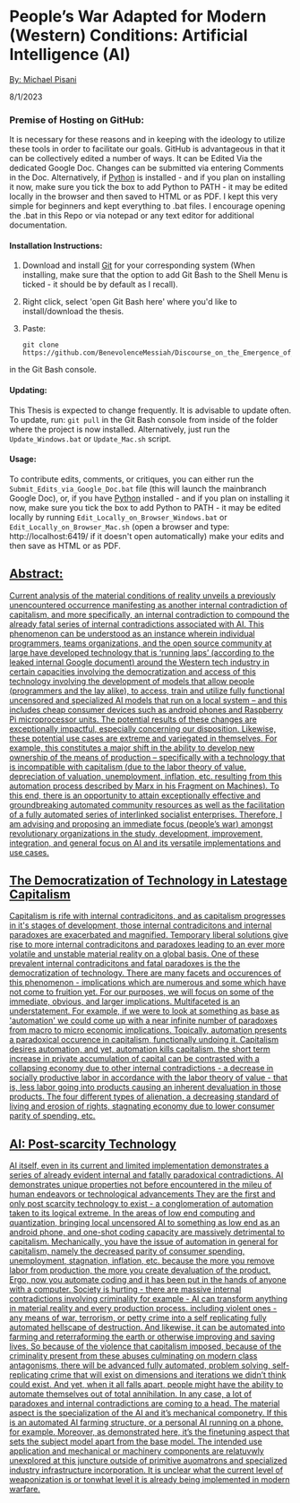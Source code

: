 # People’s War Adapted for Modern (Western) Conditions: Artificial Intelligence (AI)

<span style="text-decoration:underline;">By: Michael Pisani</span>

8/1/2023

<h3>Premise of Hosting on GitHub:</h3>

It is necessary for these reasons and in keeping with the ideology to utilize these tools in order to facilitate our goals. GitHub is advantageous in that it can be collectively edited a number of ways. It can be Edited Via the dedicated Google Doc. Changes can be submitted via entering Comments in the Doc. Alternatively, if [Python](https://www.python.org/downloads/) is installed - and if you plan on installing it now, make sure you tick the box to add Python to PATH - it may be edited locally in the browser and then saved to HTML or as PDF. I kept this very simple for beginners and kept everything to .bat files. I encourage opening the .bat in this Repo or via notepad or any text editor for additional documentation.

<h4>Installation Instructions:</h4>

1. Download and install [Git](https://git-scm.com/downloads) for your corresponding system (When installing, make sure that the option to add Git Bash to the Shell Menu is ticked - it should be by default as I recall).
2. Right click, select 'open Git Bash here' where you'd like to install/download the thesis.
3. Paste:


	   git clone https://github.com/BenevolenceMessiah/Discourse_on_the_Emergence_of_Oligopical_Fascism.git
in the Git Bash console.

<h4>Updating:</h4>

This Thesis is expected to change frequently. It is advisable to update often. To update, run: `git pull` in the Git Bash console from inside of the folder where the project is now installed. Alternatively, just run the `Update_Windows.bat` or `Update_Mac.sh` script.

<h4>Usage:</h4>

To contribute edits, comments, or critiques, you can either run the `Submit_Edits_via_Google_Doc.bat` file (this will launch the mainbranch Google Doc), or, if you have [Python](https://www.python.org/downloads/) installed - and if you plan on installing it now, make sure you tick the box to add Python to PATH - it may be edited locally by running `Edit_Locally_on_Browser_Windows.bat` or `Edit_Locally_on_Browser_Mac.sh` (open a browser and type: http://localhost:6419/ if it doesn't open automatically) make your edits and then save as HTML or as PDF.

<span style="text-decoration:underline;">
<h2>Abstract:</h2>

Current analysis of the material conditions of reality unveils a previously unencountered occurrence manifesting as another internal contradiction of capitalism, and more specifically, an internal contradiction to compound the already fatal series of internal contradictions associated with AI. This phenomenon can be understood as an instance wherein individual programmers, teams organizations, and the open source community at large have developed technology that is ‘running laps’ (according to the[ leaked internal Google document](https://www.semianalysis.com/p/google-we-have-no-moat-and-neither)) around the Western tech industry in certain capacities involving the democratization and access of this technology involving the development of models that allow people (programmers and the lay alike), to access, train and utilize fully functional uncensored and specialized AI models that run on a local system – and this includes cheap consumer devices such as android phones and Raspberry Pi microprocessor units. The potential results of these changes are exceptionally impactful, especially concerning our disposition. Likewise, these potential use cases are extreme and variegated in themselves. For example, this constitutes a major shift in the ability to develop new ownership of the means of production – specifically with a technology that is incompatible with capitalism (due to the labor theory of value, depreciation of valuation, unemployment, inflation, etc. resulting from this automation process described by [Marx ](https://en.wikipedia.org/wiki/Karl_Marx)in his [Fragment on Machines](https://thenewobjectivity.com/pdf/marx.pdf)). To this end, there is an opportunity to attain exceptionally effective and groundbreaking automated community resources as well as the facilitation of a fully automated series of interlinked socialist enterprises. Therefore, I am advising and proposing an immediate focus ([people’s war](https://en.wikipedia.org/wiki/People%27s_war)) amongst revolutionary organizations in the study, development, improvement, integration, and general focus on [AI](https://en.wikipedia.org/wiki/Artificial_intelligence) and its versatile implementations and use cases.

<span style="text-decoration:underline;">
<h2>The Democratization of Technology in Latestage Capitalism</h2>

Capitalism is rife with internal contradicitons, and as capitalism progresses in it's stages of development, those internal contradicitons and internal paradoxes are exacerbated and magnified. Temporary liberal solutions give rise to more internal contradicitons and paradoxes leading to an ever more volatile and unstable material reality on a global basis. One of these prevalent internal contradicitons and fatal paradoxes is the the democratization of technology. There are many facets and occurences of this phenomenon - implications which are numerous and some which have not come to fruition yet. For our purposes, we will focus on some of the immediate, obvious, and larger implications. Multifaceted is an understatement. For example, if we were to look at something as base as 'automation' we could come up with a near infinite number of paradoxes from macro to micro economic implications. Topically, automation presents a paradoxical occurence in capitalism, functionally undoing it. Capitalism desires automation, and yet, automation kills capitalism. the short term increase in private accumulation of capital can be contrasted with a collapsing economy due to other internal contradictions - a decrease in socially productive labor in accordance with the [labor theory of value](https://en.wikipedia.org/wiki/Labor_theory_of_value) - that is, less labor going into products causing an inherent devaluation in those products. The four different types of [alienation](https://en.wikipedia.org/wiki/Marx%27s_theory_of_alienation), a decreasing standard of living and erosion of rights, stagnating economy due to lower consumer parity of spending, etc.

<span style="text-decoration:underline;">
<h2>AI: Post-scarcity Technology</h2>

AI itself, even in its current and limited implementation demonstrates a series of already evident internal and fatally paradoxical contradictions. AI demonstrates unique properties not before encountered in the mileu of human endeavors or technological advancements They are the first and only post scarcity technology to exist - a conglomeration of automation taken to its logical extreme.  In the areas of low end computing and quantization, bringing local uncensored AI to something as low end as an android phone, and one-shot coding capacity are massively detrimental to capitalism. Mechanically, you have the issue of automation in general for capitalism, namely the decreased parity of consumer spending, unemployment, stagnation, inflation, etc. because the more you remove labor from production, the more you create devaluation of the product. Ergo, now you automate coding and it has been put in the hands of anyone with a computer. Society is hurting - there are massive internal contradictions involving criminality for example - AI can transform anything in material reality and every production process. including violent ones - any means of war, terrorism, or petty crime into a self replicating fully automated hellscape of destruction. And likewise, it can be automated into farming and reterraforming the earth or otherwise improving and saving lives. So because of the violence that capitalism imposed, because of the criminality present from these abuses culminating on modern class antagonisms, there will be advanced fully automated, problem solving, self-replicating crime that will exist on dimensions and iterations we didn’t think could exist. And yet, when it all falls apart, people might have the ability to automate themselves out of total annihilation. In any case, a lot of paradoxes and internal contradictions are coming to a head. The material aspect is the specialization of the AI and it’s mechanical componetry. If this is an automated AI farming structure, or a personal AI running on a phone, for example. Moreover, as demonstrated here, it’s the finetuning aspect that sets the subject model apart from the base model. The intended use application and mechanical or machinery components are relatuvwly unexplored at this juncture outside of primitive auomatrons and specialized industry infrastructure incorporation. It is unclear what the current level of weaponization is or tonwhat level it is already being implemented in modern warfare.